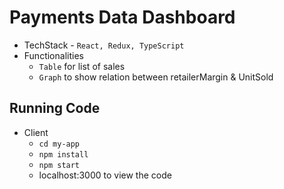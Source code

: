 # Payments Data Dashboard
  - TechStack - `React, Redux, TypeScript`
  - Functionalities
    - `Table` for list of sales
    - `Graph` to show relation between retailerMargin & UnitSold

## Running Code
  - Client
    - `cd my-app`
    - `npm install`
    - `npm start`
    - localhost:3000 to view the code


